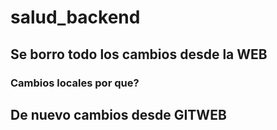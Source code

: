 # salud_backend
## Se borro todo los cambios desde la WEB

### Cambios locales por que?

## De nuevo cambios desde GITWEB
